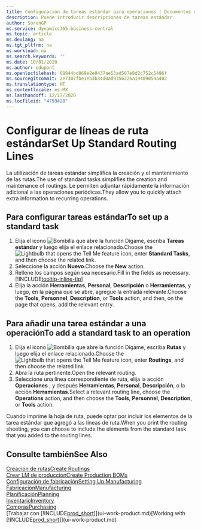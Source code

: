 ```yaml
---
title: Configuración de tareas estándar para operaciones | Documentos de Microsoft
description: Puede introducir descripciones de tareas estándar.
author: SorenGP
ms.service: dynamics365-business-central
ms.topic: article
ms.devlang: na
ms.tgt_pltfrm: na
ms.workload: na
ms.search.keywords: ''
ms.date: 10/01/2020
ms.author: edupont
ms.openlocfilehash: 68844bd869e2e0437ae53ad507e8d2c752c5496f
ms.sourcegitcommit: 2e7307fbe1eb3b34d0ad9356226a19409054a402
ms.translationtype: HT
ms.contentlocale: es-MX
ms.lasthandoff: 12/17/2020
ms.locfileid: "4759428"
---
```

# <a name="set-up-standard-routing-lines"></a><span data-ttu-id="98644-103">Configurar de líneas de ruta estándar</span><span class="sxs-lookup"><span data-stu-id="98644-103">Set Up Standard Routing Lines</span></span>

<span data-ttu-id="98644-104">La utilización de tareas estándar simplifica la creación y el mantenimiento de las rutas.</span><span class="sxs-lookup"><span data-stu-id="98644-104">The use of standard tasks simplifies the creation and maintenance of routings.</span></span> <span data-ttu-id="98644-105">Le permiten adjuntar rápidamente la información adicional a las operaciones periódicas.</span><span class="sxs-lookup"><span data-stu-id="98644-105">They allow you to quickly attach extra information to recurring operations.</span></span>

## <a name="to-set-up-a-standard-task"></a><span data-ttu-id="98644-106">Para configurar tareas estándar</span><span class="sxs-lookup"><span data-stu-id="98644-106">To set up a standard task</span></span>

1. <span data-ttu-id="98644-107">Elija el icono ![Bombilla que abre la función Dígame](media/ui-search/search_small.png "Dígame qué desea hacer"), escriba **Tareas estándar** y luego elija el enlace relacionado.</span><span class="sxs-lookup"><span data-stu-id="98644-107">Choose the ![Lightbulb that opens the Tell Me feature](media/ui-search/search_small.png "Tell me what you want to do") icon, enter **Standard Tasks**, and then choose the related link.</span></span>
2. <span data-ttu-id="98644-108">Seleccione la acción **Nuevo**.</span><span class="sxs-lookup"><span data-stu-id="98644-108">Choose the **New** action.</span></span>
3. <span data-ttu-id="98644-109">Rellene los campos según sea necesario.</span><span class="sxs-lookup"><span data-stu-id="98644-109">Fill in the fields as necessary.</span></span> [!INCLUDE[tooltip-inline-tip](includes/tooltip-inline-tip_md.md)]
4. <span data-ttu-id="98644-110">Elija la acción **Herramientas**, **Personal**, **Descripción** o **Herramientas**, y luego, en la página que se abre, agregue la entrada relevante.</span><span class="sxs-lookup"><span data-stu-id="98644-110">Choose the **Tools**, **Personnel**, **Description**, or **Tools** action, and then, on the page that opens, add the relevant entry.</span></span>

## <a name="to-add-a-standard-task-to-an-operation"></a><span data-ttu-id="98644-111">Para añadir una tarea estándar a una operación</span><span class="sxs-lookup"><span data-stu-id="98644-111">To add a standard task to an operation</span></span>

1. <span data-ttu-id="98644-112">Elija el icono ![Bombilla que abre la función Dígame](media/ui-search/search_small.png "Dígame qué desea hacer"), escriba **Rutas** y luego elija el enlace relacionado.</span><span class="sxs-lookup"><span data-stu-id="98644-112">Choose the ![Lightbulb that opens the Tell Me feature](media/ui-search/search_small.png "Tell me what you want to do") icon, enter **Routings**, and then choose the related link.</span></span>
2. <span data-ttu-id="98644-113">Abra la ruta pertinente.</span><span class="sxs-lookup"><span data-stu-id="98644-113">Open the relevant routing.</span></span>
3. <span data-ttu-id="98644-114">Seleccione una línea correspondiente de ruta, elija la acción **Operaciones** , y después **Herramientas**, **Personal**, **Descripción**, o la acción **Herramientas**.</span><span class="sxs-lookup"><span data-stu-id="98644-114">Select a relevant routing line, choose the **Operations** action, and then choose the **Tools**, **Personnel**, **Description**, or **Tools** action.</span></span>

<span data-ttu-id="98644-115">Cuando imprime la hoja de ruta, puede optar por incluir los elementos de la tarea estándar que agregó a las líneas de ruta.</span><span class="sxs-lookup"><span data-stu-id="98644-115">When you print the routing sheeting, you can choose to include the elements from the standard task that you added to the routing lines.</span></span>

## <a name="see-also"></a><span data-ttu-id="98644-116">Consulte también</span><span class="sxs-lookup"><span data-stu-id="98644-116">See Also</span></span>

[<span data-ttu-id="98644-117">Creación de rutas</span><span class="sxs-lookup"><span data-stu-id="98644-117">Create Routings</span></span>](production-how-to-create-routings.md)  
[<span data-ttu-id="98644-118">Crear LM de producción</span><span class="sxs-lookup"><span data-stu-id="98644-118">Create Production BOMs</span></span>](production-how-to-create-production-boms.md)  
[<span data-ttu-id="98644-119">Configuración de fabricación</span><span class="sxs-lookup"><span data-stu-id="98644-119">Setting Up Manufacturing</span></span>](production-configure-production-processes.md)  
[<span data-ttu-id="98644-120">Fabricación</span><span class="sxs-lookup"><span data-stu-id="98644-120">Manufacturing</span></span>](production-manage-manufacturing.md)  
[<span data-ttu-id="98644-121">Planificación</span><span class="sxs-lookup"><span data-stu-id="98644-121">Planning</span></span>](production-planning.md)  
[<span data-ttu-id="98644-122">Inventario</span><span class="sxs-lookup"><span data-stu-id="98644-122">Inventory</span></span>](inventory-manage-inventory.md)  
[<span data-ttu-id="98644-123">Compras</span><span class="sxs-lookup"><span data-stu-id="98644-123">Purchasing</span></span>](purchasing-manage-purchasing.md)  
<span data-ttu-id="98644-124">[Trabajar con [!INCLUDE[prod_short](includes/prod_short.md)]](ui-work-product.md)</span><span class="sxs-lookup"><span data-stu-id="98644-124">[Working with [!INCLUDE[prod_short](includes/prod_short.md)]](ui-work-product.md)</span></span>  
